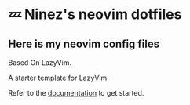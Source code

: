 # 💤 Ninez's neovim dotfiles

## Here is my neovim config files

Based On LazyVim.

A starter template for [LazyVim](https://github.com/LazyVim/LazyVim).

Refer to the [documentation](https://lazyvim.github.io/installation) to get started.
